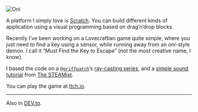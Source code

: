 ![Oni](//cacilhas.info/img/oni.png)

A platform I simply love is [Scratch](https://scratch.mit.edu/). You can build different kinds of application using a visual programming based on drag’n’drop blocks.

Recently I’ve been working on a Lovecraftian game quite simple, where you just need to find a key using a sensor, while running away from an _oni_\-style demon. I call it “Must Find the Key to Escape” (not the most creative name, I know).

I based the code on a [`@griffpatch`](https://scratch.mit.edu/users/griffpatch/)’s [ray-casting series](https://www.youtube.com/watch?v=M1c5TcdITVs), and a [simple sound tutorial](https://www.youtube.com/watch?v=v99RKhePxw8) from [The STEAMist](https://scratch.mit.edu/users/ThePhantomAnimator/).

You can play the game at [Itch.io](https://cacilhas.itch.io/find-key).

* * *

Also in [DEV.to](https://dev.to/cacilhas/a-lovecraftian-game-4524).